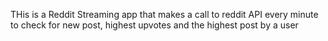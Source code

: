THis is a Reddit Streaming app that makes a call to reddit API every minute to check for new post, highest upvotes and the highest post by a user
